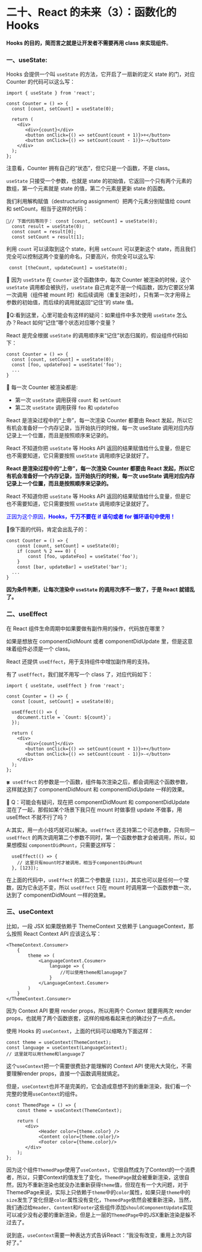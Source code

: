 # 二十、React 的未来（3）：函数化的 Hooks

**Hooks 的目的，简而言之就是让开发者不需要再用 class 来实现组件**。



### 一、useState:

Hooks 会提供一个叫 `useState` 的方法，它开启了一扇新的定义 state 的门，对应 Counter 的代码可以这么写：

```react
import { useState } from 'react';

const Counter = () => {
  const [count, setCount] = useState(0);

  return (
    <div>
       <div>{count}</div>
       <button onClick={() => setCount(count + 1)}>+</button>
       <button onClick={() => setCount(count - 1)}>-</button>
    </div>
  );
};
```

注意看，Counter 拥有自己的“状态”，但它只是一个函数，不是 class。

`useState` 只接受一个参数，也就是 state 的初始值，它返回一个只有两个元素的数组，第一个元素就是 state 的值，第二个元素是更新 state 的函数。

我们利用解构赋值（destructuring assignment）把两个元素分别赋值给 count 和 setCount，相当于这样的代码：

```react
🌻// 下面代码等同于： const [count, setCount] = useState(0);
  const result = useState(0);
  const count = result[0];
  const setCount = result[1];
```

利用 `count` 可以读取到这个 state，利用 `setCount` 可以更新这个 state，而且我们完全可以控制这两个变量的命名，只要高兴，你完全可以这么写:

```react
 const [theCount, updateCount] = useState(0);
```

🌵 因为 `useState` 在 `Counter` 这个函数体中，每次 Counter 被渲染的时候，这个 `useState` 调用都会被执行，`useState` 自己肯定不是一个纯函数，因为它要区分第一次调用（组件被 mount 时）和后续调用（重复渲染时），只有第一次才用得上参数的初始值，而后续的调用就返回“记住”的 state 值。



🍊Q:看到这里，心里可能会有这样的疑问：如果组件中多次使用 `useState` 怎么办？React 如何“记住”哪个状态对应哪个变量？

React 是完全根据 `useState` 的调用顺序来“记住”状态归属的，假设组件代码如下：

```react
const Counter = () => {
  const [count, setCount] = useState(0);
  const [foo, updateFoo] = useState('foo'); 
  ...
}
```

🌵 每一次 Counter 被渲染都是:

- 第一次 `useState` 调用获得 `count` 和 `setCount`
- 第二次 `useState` 调用获得 `foo` 和 `updateFoo`

React 是渲染过程中的“上帝”，每一次渲染 Counter 都要由 React 发起，所以它有机会准备好一个内存记录，当开始执行的时候，每一次 useState 调用对应内存记录上一个位置，而且是按照顺序来记录的。

React 不知道你把 `useState` 等 Hooks API 返回的结果赋值给什么变量，但是它也不需要知道，它只需要按照 `useState` 调用顺序记录就好了。



**React 是渲染过程中的“上帝”，每一次渲染 Counter 都要由 React 发起，所以它有机会准备好一个内存记录，当开始执行的时候，每一次 useState 调用对应内存记录上一个位置，而且是按照顺序来记录的。**

React 不知道你把 `useState` 等 Hooks API 返回的结果赋值给什么变量，但是它也不需要知道，它只需要按照 `useState` 调用顺序记录就好了。

<font color=blue>正因为这个原因，**Hooks，千万不要在 if 语句或者 for 循环语句中使用！**</font>

🌵像下面的代码，肯定会出乱子的：

```react
const Counter = () => {
    const [count, setCount] = useState(0);
    if (count % 2 === 0) {
        const [foo, updateFoo] = useState('foo');
    }
    const [bar, updateBar] = useState('bar');
  ...
}
```

**因为条件判断，让每次渲染中 `useState` 的调用次序不一致了，于是 React 就错乱了。**



### 二、useEffect

在 React 组件生命周期中如果要做有副作用的操作，代码放在哪里？

如果是想放在 componentDidMount 或者 componentDidUpdate 里，但是这意味着组件必须是一个 class。

React 还提供 `useEffect`，用于支持组件中增加副作用的支持。

有了 `useEffect`，我们就不用写一个 class 了，对应代码如下：

```react
import { useState, useEffect } from 'react';

const Counter = () => {
  const [count, setCount] = useState(0);
  
  useEffect(() => {
    document.title = `Count: ${count}`;
  });

  return (
    <div>
       <div>{count}</div>
       <button onClick={() => setCount(count + 1)}>+</button>
       <button onClick={() => setCount(count - 1)}>-</button>
    </div>
  );
};
```

`🍀 useEffect` 的参数是一个函数，组件每次渲染之后，都会调用这个函数参数，这样就达到了 componentDidMount 和 componentDidUpdate 一样的效果。



🍑 Q：可能会有疑问，现在把 componentDidMount 和 componentDidUpdate 混在了一起，那假如某个场景下我只在 mount 时做事但 update 不做事，用 useEffect 不就不行了吗？

A:其实，用一点小技巧就可以解决。`useEffect` 还支持第二个可选参数，只有同一 `useEffect` 的两次调用第二个参数不同时，第一个函数参数才会被调用，所以，如果想模拟 `componentDidMount`，只需要这样写：

```react
  useEffect(() => {
    // 这里只有mount时才被调用，相当于componentDidMount
  }, [123]);
```

在上面的代码中，`useEffect` 的第二个参数是 `[123]`，其实也可以是任何一个常数，因为它永远不变，所以 `useEffect` 只在 mount 时调用第一个函数参数一次，达到了 componentDidMount 一样的效果。



### 三、useContext

比如，一段 JSX 如果既依赖于 ThemeContext 又依赖于 LanguageContext，那么按照 React Context API 应该这么写：

```react
<ThemeContext.Consumer>
    {
        theme => (
            <LanguageContext.Cosumer>
                language => {
                    //可以使用theme和lanugage了
                }
            </LanguageContext.Cosumer>
        )
    }
</ThemeContext.Consumer>
```

因为 Context API 要用 render props，所以用两个 Context 就要用两次 render props，也就用了两个函数嵌套，这样的缩格看起来也的确过分了一点点。

使用 Hooks 的 `useContext`，上面的代码可以缩略为下面这样：

```react
const theme = useContext(ThemeContext);
const language = useContext(LanguageContext);
// 这里就可以用theme和language了
```

这个`useContext`把一个需要很费劲才能理解的 Context API 使用大大简化，不需要理解render props，直接一个函数调用就搞定。

但是，`useContext`也并不是完美的，它会造成意想不到的重新渲染，我们看一个完整的使用`useContext`的组件。

```react
const ThemedPage = () => {
    const theme = useContext(ThemeContext);
    
    return (
       <div>
            <Header color={theme.color} />
            <Content color={theme.color}/>
            <Footer color={theme.color}/>
       </div>
    );
};
```

因为这个组件`ThemedPage`使用了`useContext`，它很自然成为了Context的一个消费者，所以，只要Context的值发生了变化，`ThemedPage`就会被重新渲染，这很自然，因为不重新渲染也就没办法重新获得`theme`值，但现在有一个大问题，对于ThemedPage来说，实际上只依赖于`theme`中的`color`属性，如果只是`theme`中的`size`发生了变化但是`color`属性没有变化，`ThemedPage`依然会被重新渲染，当然，我们通过给`Header`、`Content`和`Footer`这些组件添加`shouldComponentUpdate`实现可以减少没有必要的重新渲染，但是上一层的`ThemedPage`中的JSX重新渲染是躲不过去了。

说到底，`useContext`需要一种表达方式告诉React：“我没有改变，重用上次内容好了。”



